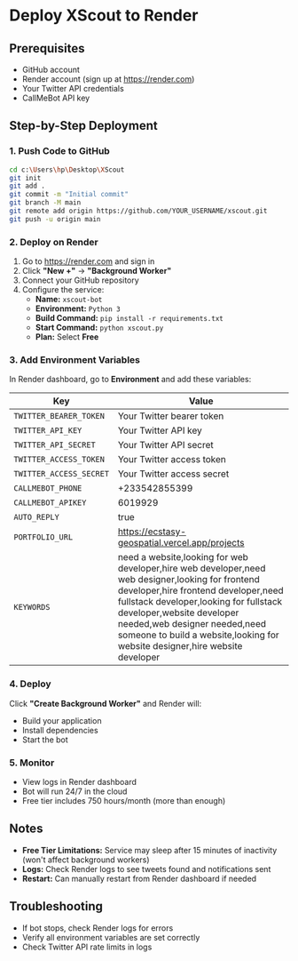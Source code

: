 # Deploy XScout to Render

## Prerequisites
- GitHub account
- Render account (sign up at https://render.com)
- Your Twitter API credentials
- CallMeBot API key

## Step-by-Step Deployment

### 1. Push Code to GitHub

```bash
cd c:\Users\hp\Desktop\XScout
git init
git add .
git commit -m "Initial commit"
git branch -M main
git remote add origin https://github.com/YOUR_USERNAME/xscout.git
git push -u origin main
```

### 2. Deploy on Render

1. Go to https://render.com and sign in
2. Click **"New +"** → **"Background Worker"**
3. Connect your GitHub repository
4. Configure the service:
   - **Name:** `xscout-bot`
   - **Environment:** `Python 3`
   - **Build Command:** `pip install -r requirements.txt`
   - **Start Command:** `python xscout.py`
   - **Plan:** Select **Free**

### 3. Add Environment Variables

In Render dashboard, go to **Environment** and add these variables:

| Key | Value |
|-----|-------|
| `TWITTER_BEARER_TOKEN` | Your Twitter bearer token |
| `TWITTER_API_KEY` | Your Twitter API key |
| `TWITTER_API_SECRET` | Your Twitter API secret |
| `TWITTER_ACCESS_TOKEN` | Your Twitter access token |
| `TWITTER_ACCESS_SECRET` | Your Twitter access secret |
| `CALLMEBOT_PHONE` | +233542855399 |
| `CALLMEBOT_APIKEY` | 6019929 |
| `AUTO_REPLY` | true |
| `PORTFOLIO_URL` | https://ecstasy-geospatial.vercel.app/projects |
| `KEYWORDS` | need a website,looking for web developer,hire web developer,need web designer,looking for frontend developer,hire frontend developer,need fullstack developer,looking for fullstack developer,website developer needed,web designer needed,need someone to build a website,looking for website designer,hire website developer |

### 4. Deploy

Click **"Create Background Worker"** and Render will:
- Build your application
- Install dependencies
- Start the bot

### 5. Monitor

- View logs in Render dashboard
- Bot will run 24/7 in the cloud
- Free tier includes 750 hours/month (more than enough)

## Notes

- **Free Tier Limitations:** Service may sleep after 15 minutes of inactivity (won't affect background workers)
- **Logs:** Check Render logs to see tweets found and notifications sent
- **Restart:** Can manually restart from Render dashboard if needed

## Troubleshooting

- If bot stops, check Render logs for errors
- Verify all environment variables are set correctly
- Check Twitter API rate limits in logs
